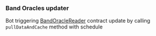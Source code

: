 ### Band Oracles updater

Bot triggering [BandOracleReader](https://github.com/ArtemKolodko/band-oracle-reader/tree/main) contract update by calling `pullDataAndCache` method with schedule
